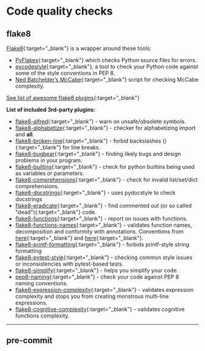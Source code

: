 # Code quality checks

## flake8

[Flake8](https://pypi.org/project/flake8/){:target="\_blank"} is a wrapper
around these tools:

- [PyFlakes](https://pypi.org/project/pyflakes/){:target="\_blank"} which
  checks Python source files for errors.
- [pycodestyle](https://pypi.org/project/pycodestyle/){:target="\_blank"}, a
  tool to check your Python code against some of the style conventions in PEP
  8\.
- [Ned Batchelder’s McCabe](https://pypi.org/project/mccabe/){:target="\_blank"}
  script for checking McCabe complexity.

[See list of awesome flake8 plugins](https://github.com/DmytroLitvinov/awesome-flake8-extensions){:target="\_blank"}

**List of included 3rd-party plugins:**

- [flake8-alfred](https://pypi.org/project/flake8-alfred/){:target="\_blank"} -
  warn on unsafe/obsolete symbols.
- [flake8-alphabetize](https://pypi.org/project/flake8-alphabetize/){:target="\_blank"}
  \- checker for alphabetizing import and **all**.
- [flake8-broken-line](https://pypi.org/project/flake8-broken-line/){:target="\_blank"}
  \- forbid backslashes (){:target="\_blank"} for line breaks.
- [flake8-bugbear](https://pypi.org/project/flake8-bugbear/){:target="\_blank"}
  \- finding likely bugs and design problems in your program.
- [flake8-builtins](https://pypi.org/project/flake8-builtins/){:target="\_blank"}
  \- check for python builtins being used as variables or parameters.
- [flake8-comprehensions](https://pypi.org/project/flake8-comprehensions/){:target="\_blank"}
  \- check for invalid list/set/dict comprehensions.
- [flake8-docstrings](https://pypi.org/project/flake8-docstrings/){:target="\_blank"}
  \- uses pydocstyle to check docstrings
- [flake8-eradicate](https://pypi.org/project/flake8-eradicate/){:target="\_blank"}
  \- find commented out (or so called "dead"){:target="\_blank"} code.
- [flake8-functions](https://pypi.org/project/flake8-functions/){:target="\_blank"}
  \- report on issues with functions.
- [flake8-functions-names](https://pypi.org/project/flake8-functions-names/){:target="\_blank"}
  \- validates function names, decomposition and conformity with annotations.
  Conventions from
  [here](https://melevir.medium.com/python-functions-naming-the-algorithm-74320a18278d){:target="\_blank"}
  and
  [here](https://melevir.medium.com/python-functions-naming-tips-376f12549f9){:target="\_blank"}.
- [flake8-printf-formatting](https://pypi.org/project/flake8-printf-formatting/){:target="\_blank"}
  \- forbids printf-style string formatting
- [flake8-pytest-style](https://pypi.org/project/flake8-pytest-style/){:target="\_blank"}
  \- checking common style issues or inconsistencies with pytest-based tests.
- [flake8-simplify](https://pypi.org/project/flake8-simplify/){:target="\_blank"}
  \- helps you simplify your code.
- [pep8-naming](https://pypi.org/project/pep8-naming/){:target="\_blank"} -
  check your code against PEP 8 naming conventions.
- [flake8-expression-complexity](https://pypi.org/project/flake8-expression-complexity/){:target="\_blank"}
  \- validates expression complexity and stops you from creating monstrous
  multi-line expressions.
- [flake8-cognitive-complexity](https://pypi.org/project/flake8-cognitive-complexity/){:target="\_blank"}
  \- validates cognitive functions complexity.

______________________________________________________________________

## pre-commit
